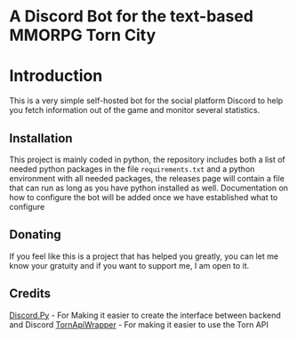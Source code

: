 # A Discord Bot for the text-based MMORPG Torn City

# Introduction
This is a very simple self-hosted bot for the social platform Discord to help you fetch information out of the game and monitor several statistics.
## Installation
This project is mainly coded in python, the repository includes both a list of needed python packages in the file `requirements.txt` and a python environment with all needed packages, the releases page will contain a file that can run as long as you have python installed as well. Documentation on how to configure the bot will be added once we have established what to configure
## Donating
If you feel like this is a project that has helped you greatly, you can let me know your gratuity and if you want to support me, I am open to it.
## Credits
[Discord.Py](https://pypi.org/project/discord.py/) - For Making it easier to create the interface between backend and Discord
[TornApiWrapper](https://pypi.org/project/TornAPIWrapper/) - For making it easier to use the Torn API